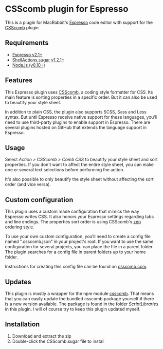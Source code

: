 # CSScomb plugin for Espresso
This is a plugin for MacRabbit's [Espresso](http://macrabbit.com/espresso/) code editor with support for the [CSScomb](https://github.com/csscomb/csscomb.js) plugin.

## Requirements
- [Espresso v2.1+](http://macrabbit.com/espresso/)
- [ShellActions.sugar v1.2.1+](https://github.com/onecrayon/ShellActions-sugar)
- [Node.js (v0.10+)](http://nodejs.org/)

## Features
This Espresso plugin uses [CSScomb](https://github.com/csscomb/csscomb.js), a coding style formatter for CSS. Its main feature is sorting properties in a specific order. But it can also be used to beautify your style sheet.

In addition to plain CSS, the plugin also supports SCSS, Sass and Less syntax. But until Espresso receive native support for these languages, you'll need to use third-party plugins to enable support in Espresso. There are several plugins hosted on GitHub that extends the language support in Espresso.

## Usage
Select *Action > CSScomb > Comb CSS* to beautify your style sheet and sort properties. If you don't want to affect the entire style sheet, you can make one or several text selections before performing the action.

It's also possible to only beautify the style sheet without affecting the sort order (and vice versa).

## Custom configuration
This plugin uses a custom made configuration that mimics the way Espresso writes CSS. It also honors your Espresso settings regarding tabs and line endings. The properties sort order is using CSScomb's [zen ordering](https://github.com/csscomb/csscomb.js/blob/master/config/zen.json) style.

To use your own custom configuration, you'll need to create a config file named ".csscomb.json" in your project's root. If you want to use the same configuration for several projects, you can place the file in a parent folder. The plugin searches for a config file in parent folders up to your home folder.

Instructions for creating this config file can be found on [csscomb.com](http://csscomb.com).

## Updates
This plugin is mostly a wrapper for the npm module [csscomb](https://www.npmjs.org/package/csscomb). That means that you can easily update the bundled csscomb package yourself if there is a new version available. The package is found in the folder *ScriptLibraries* in this plugin. I will of course try to keep this plugin updated myself.

## Installation

1. Download and extract the zip
2. Double-click the CSScomb.sugar file to install
